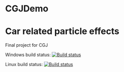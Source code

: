 # CGJDemo
# Car related particle effects
Final project for CGJ


Windows build status: [![Build status](https://ci.appveyor.com/api/projects/status/m4dxesdtcw54ugdl?svg=true)](https://ci.appveyor.com/project/joaoneves792/cgjdemo)

Linux build status: [![Build status](https://travis-ci.org/joaoneves792/CGJDemo.svg?branch=master)](https://travis-ci.org/joaoneves792/CGJDemo)


